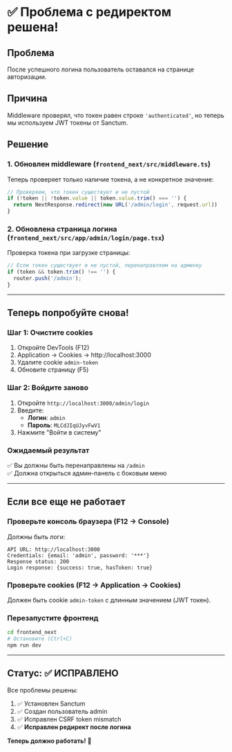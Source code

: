 # ✅ Проблема с редиректом решена!

## Проблема
После успешного логина пользователь оставался на странице авторизации.

## Причина
Middleware проверял, что токен равен строке `'authenticated'`, но теперь мы используем JWT токены от Sanctum.

## Решение

### 1. Обновлен middleware (`frontend_next/src/middleware.ts`)
Теперь проверяет только наличие токена, а не конкретное значение:

```typescript
// Проверяем, что токен существует и не пустой
if (!token || !token.value || token.value.trim() === '') {
  return NextResponse.redirect(new URL('/admin/login', request.url))
}
```

### 2. Обновлена страница логина (`frontend_next/src/app/admin/login/page.tsx`)
Проверка токена при загрузке страницы:

```typescript
// Если токен существует и не пустой, перенаправляем на админку
if (token && token.trim() !== '') {
  router.push('/admin');
}
```

---

## Теперь попробуйте снова!

### Шаг 1: Очистите cookies
1. Откройте DevTools (F12)
2. Application → Cookies → http://localhost:3000
3. Удалите cookie `admin-token`
4. Обновите страницу (F5)

### Шаг 2: Войдите заново
1. Откройте `http://localhost:3000/admin/login`
2. Введите:
   - **Логин**: `admin`
   - **Пароль**: `MLCdJIqUJyvFwV1`
3. Нажмите "Войти в систему"

### Ожидаемый результат
✅ Вы должны быть перенаправлены на `/admin`  
✅ Должна открыться админ-панель с боковым меню

---

## Если все еще не работает

### Проверьте консоль браузера (F12 → Console)
Должны быть логи:
```
API URL: http://localhost:3000
Credentials: {email: 'admin', password: '***'}
Response status: 200
Login response: {success: true, hasToken: true}
```

### Проверьте cookies (F12 → Application → Cookies)
Должен быть cookie `admin-token` с длинным значением (JWT токен).

### Перезапустите фронтенд
```bash
cd frontend_next
# Остановите (Ctrl+C)
npm run dev
```

---

## Статус: ✅ ИСПРАВЛЕНО

Все проблемы решены:
1. ✅ Установлен Sanctum
2. ✅ Создан пользователь admin
3. ✅ Исправлен CSRF token mismatch
4. ✅ **Исправлен редирект после логина**

**Теперь должно работать!** 🎉
